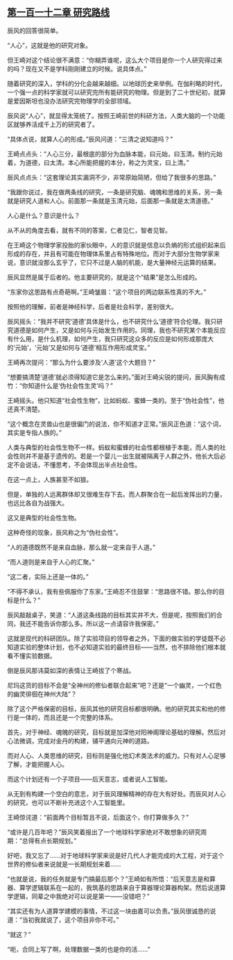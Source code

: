 ## [第一百一十二章 研究路线](https://www.xxbiquge.com/11_11207/8880718.html)


  辰风的回答很简单。

  “人心”，这就是他的研究对象。

  但王崎对这个结论很不满意：“你糊弄谁呢，这么大个项目是你一个人研究得过来的吗？现在又不是学科刚刚建立的时候。说具体点。”

  随着研究的深入，学科的分化会越来越细。以地球历史来举例。在伽利略的时代，一个强一点的科学家就可以研究完所有能研究的物理。但是到了二十世纪初，就算是爱因斯坦也没办法研究完物理学的全部领域。

  辰风说“人心”，就显得太笼统了。按照王崎前世的科研方法，人类大脑的一个功能区就够养活成千上万的研究者了。

  “具体点说，就算人心的形成。”辰风问道：“三清之说知道吗？”

  王崎点点头：“人心三分，最根底的部分为血脉本能，曰元始，曰玉清。制约元始着，为道德，曰太清。本心所能把握的本分，称之为灵宝，曰上清。”

  辰风点点头：“这套理论其实漏洞不少，非常原始简陋，但给了我很多的思路。”

  “我跟你说过，我在做两条线的研究，一条是研究脑、魂魄和思维的关系，另一条就是研究人道和人心。前面那一条就是玉清元始，后面那一条就是太清道德。”

  人心是什么？意识是什么？

  从不从的角度去看，就有不同的答案，仁者见仁，智者见智。

  在王崎这个物理学家投胎的家伙眼中，人的意识就是信息以负熵的形式组织起来后形成的存在，并且有可能在物理体系里占有特殊地位。而对于大部分生物学家来说，意识就没那么玄乎了，它只不过是人脑的机能，是大量神经元运算的结果。

  辰风显然是属于后者的。他主要研究的，就是这个“结果”是怎么形成的。

  “东家你这思路有点奇葩啊。”王崎皱眉：“这个项目的两边联系性真的不大。”

  按照他的理解，前者是神经科学，后者是社会科学，差别很大。

  辰风摇头：“我并不研究‘道德’具体是什么，也不研究什么‘道德’符合伦理。我只研究道德是如何产生，又是如何与元始发生作用的。同理，我也不研究某个本能反应有什么用，是什么机理，如何产生，我只研究这众多的反应是如何形成那庞大的‘元始’，‘元始’又是如何与‘道德’相互作用形成灵宝。”

  王崎再次提问：“那么为什么要涉及‘人道’这个大题目？”

  “想要搞清楚‘道德’就必须得知道它是怎么来的。”面对王崎尖锐的提问，辰风胸有成竹：“你知道什么是‘伪社会性生灵’吗？”

  王崎摇头。他只知道“社会性生物”，比如蚂蚁、蜜蜂一类的。至于“伪社会性”，他还真不清楚。

  “这个概念在灵兽山也是很偏门的说法，你不知道才正常。”辰风正色道：“这个词，其实是专指人族的。”

  人类与典型的社会性生物不一样。蚂蚁和蜜蜂的社会性都根植于本能，而人类的社会性则并不是基于遗传的。若是一个婴儿一出生就被隔离于人群之外，他长大后必定不会说话，不懂思考，不会体现出半点社会性。

  在这一点上，人族甚至不如狼。

  但是，单独的人远离群体却又很难生存下去。而人群聚合在一起后发挥出的力量，也远比各自为战强大。

  这又是典型的社会性生物。

  这种奇怪的现象，辰风称之为“伪社会性”。

  “人的道德既然不是来自血脉，那么就一定来自于人道。”

  “而人道则是来自于人心的汇聚。”

  “这二者，实际上还是一体的。”

  “不得不承认，我有些佩服你了东家。”王崎忍不住鼓掌：“思路很不错。那么你的目标是什么？”

  辰风敲敲桌子，笑道：“人道这条线路的目标其实并不大，但是呢，按照我们的合同，我还不能告诉你那么多。所以这一点请容许我保密。”

  这就是现代的科研团队。除了实验项目的领导者之外，下面的做实验的学徒既不必知道实验的整体计划，也不必知道实验的最终目标——当然，也不排除他们根本就看不懂实验数据。

  倒是辰风那讳莫如深的表情让王崎拔了个寒战。

  尼玛这货的目标不会是“全神州的修仙者联合起来”吧？还是“一个幽灵，一个红色的幽灵徘徊在神州大陆”？

  除了这个严格保密的目标，辰风其他的研究目标都很明确。他的研究其实和他的修行是一体的，而且还是一个完整的体系。

  首先，对于神经、魂魄的研究，目标就是加深他对阳神阁理论基础的理解。然后对心法微调，完成对金丹的构建，铺平通向元神的道路。

  而对人心、人类思维的研究，目标则是强化他幻术类法术的威力。只有对人心足够了解，才能把握人心。

  而这个计划还有一个子项目——后天意志，或者说人工智能。

  从无到有构建一个空白的意志，对于辰风理解精神的存在大有好处。而辰风对人心的研究，也可以不断补充进这个人工智能里。

  王崎惊诧道：“前面两个目标暂且不说，后面这个，你打算做多久？”

  “或许是几百年吧？”辰风笑着报出了一个地球科学家绝对不敢想象的研究周期：“总得有点长期规划。”

  好吧，我又忘了……对于地球科学家来说是好几代人才能完成的大工程，对于这个世界的修仙者来说就是一长期规划来着……

  “也就是说，我的任务就是专门搞最后那个？”王崎如有所悟：“后天意志是和算器、算学逻辑联系在一起的，我筑基的思路来自于算器理论算器构架。然后说道算学逻辑，同辈之中我绝对可以说是第一——没错吧？”

  “其实还有为人道算学建模的事情，不过这一块由嘉可以负责。”辰风很诚恳的说道：“当初我就说了，这个项目非你不可。”

  “就这？”

  “呃，合同上写了啊，处理数据一类的也是你的活……”
